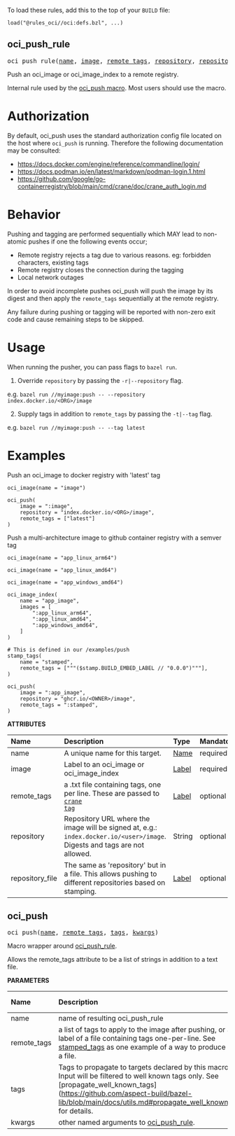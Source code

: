 <!-- Generated with Stardoc: http://skydoc.bazel.build -->


To load these rules, add this to the top of your `BUILD` file:

```starlark
load("@rules_oci//oci:defs.bzl", ...)
```


<a id="#oci_push_rule"></a>

## oci_push_rule

<pre>
oci_push_rule(<a href="#oci_push_rule-name">name</a>, <a href="#oci_push_rule-image">image</a>, <a href="#oci_push_rule-remote_tags">remote_tags</a>, <a href="#oci_push_rule-repository">repository</a>, <a href="#oci_push_rule-repository_file">repository_file</a>)
</pre>

Push an oci_image or oci_image_index to a remote registry.

Internal rule used by the [oci_push macro](/docs/push.md#oci_push).
Most users should use the macro.

Authorization
=============

By default, oci_push uses the standard authorization config file located on the host where `oci_push` is running.
Therefore the following documentation may be consulted:

- https://docs.docker.com/engine/reference/commandline/login/
- https://docs.podman.io/en/latest/markdown/podman-login.1.html
- https://github.com/google/go-containerregistry/blob/main/cmd/crane/doc/crane_auth_login.md

Behavior
========

Pushing and tagging are performed sequentially which MAY lead to non-atomic pushes if one the following events occur;

- Remote registry rejects a tag due to various reasons. eg: forbidden characters, existing tags 
- Remote registry closes the connection during the tagging
- Local network outages

In order to avoid incomplete pushes oci_push will push the image by its digest and then apply the `remote_tags` sequentially at
the remote registry. 

Any failure during pushing or tagging will be reported with non-zero exit code and cause remaining steps to be skipped.

Usage
=====

When running the pusher, you can pass flags to `bazel run`.

1. Override `repository` by passing the `-r|--repository` flag.

e.g. `bazel run //myimage:push -- --repository index.docker.io/<ORG>/image`

2. Supply tags in addition to `remote_tags` by passing the `-t|--tag` flag.

e.g. `bazel run //myimage:push -- --tag latest`

Examples
========

Push an oci_image to docker registry with 'latest' tag

```starlark
oci_image(name = "image")

oci_push(
    image = ":image",
    repository = "index.docker.io/<ORG>/image",
    remote_tags = ["latest"]
)
```

Push a multi-architecture image to github container registry with a semver tag

```starlark
oci_image(name = "app_linux_arm64")

oci_image(name = "app_linux_amd64")

oci_image(name = "app_windows_amd64")

oci_image_index(
    name = "app_image",
    images = [
        ":app_linux_arm64",
        ":app_linux_amd64",
        ":app_windows_amd64",
    ]
)

# This is defined in our /examples/push
stamp_tags(
    name = "stamped",
    remote_tags = ["""($stamp.BUILD_EMBED_LABEL // "0.0.0")"""],
)

oci_push(
    image = ":app_image",
    repository = "ghcr.io/<OWNER>/image",
    remote_tags = ":stamped",
)
```


**ATTRIBUTES**


| Name  | Description | Type | Mandatory | Default |
| :------------- | :------------- | :------------- | :------------- | :------------- |
| <a id="oci_push_rule-name"></a>name |  A unique name for this target.   | <a href="https://bazel.build/docs/build-ref.html#name">Name</a> | required |  |
| <a id="oci_push_rule-image"></a>image |  Label to an oci_image or oci_image_index   | <a href="https://bazel.build/docs/build-ref.html#labels">Label</a> | required |  |
| <a id="oci_push_rule-remote_tags"></a>remote_tags |  a .txt file containing tags, one per line.         These are passed to [<code>crane tag</code>](         https://github.com/google/go-containerregistry/blob/main/cmd/crane/doc/crane_tag.md)   | <a href="https://bazel.build/docs/build-ref.html#labels">Label</a> | optional | None |
| <a id="oci_push_rule-repository"></a>repository |  Repository URL where the image will be signed at, e.g.: <code>index.docker.io/&lt;user&gt;/image</code>.         Digests and tags are not allowed.   | String | optional | "" |
| <a id="oci_push_rule-repository_file"></a>repository_file |  The same as 'repository' but in a file. This allows pushing to different repositories based on stamping.   | <a href="https://bazel.build/docs/build-ref.html#labels">Label</a> | optional | None |


<a id="#oci_push"></a>

## oci_push

<pre>
oci_push(<a href="#oci_push-name">name</a>, <a href="#oci_push-remote_tags">remote_tags</a>, <a href="#oci_push-tags">tags</a>, <a href="#oci_push-kwargs">kwargs</a>)
</pre>

Macro wrapper around [oci_push_rule](#oci_push_rule).

Allows the remote_tags attribute to be a list of strings in addition to a text file.


**PARAMETERS**


| Name  | Description | Default Value |
| :------------- | :------------- | :------------- |
| <a id="oci_push-name"></a>name |  name of resulting oci_push_rule   |  none |
| <a id="oci_push-remote_tags"></a>remote_tags |  a list of tags to apply to the image after pushing, or a label of a file containing tags one-per-line. See [stamped_tags](https://github.com/bazel-contrib/rules_oci/blob/main/examples/push/stamp_tags.bzl) as one example of a way to produce such a file.   |  <code>None</code> |
| <a id="oci_push-tags"></a>tags |  Tags to propagate to targets declared by this macro. Input will be filtered to well known tags only. See [propagate_well_known_tags] (https://github.com/aspect-build/bazel-lib/blob/main/docs/utils.md#propagate_well_known_tags) for details.   |  <code>[]</code> |
| <a id="oci_push-kwargs"></a>kwargs |  other named arguments to [oci_push_rule](#oci_push_rule).   |  none |


